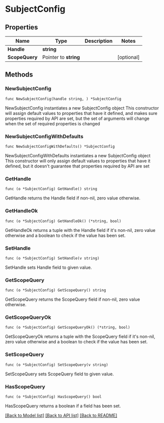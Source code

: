 # SubjectConfig

## Properties

Name | Type | Description | Notes
------------ | ------------- | ------------- | -------------
**Handle** | **string** |  | 
**ScopeQuery** | Pointer to **string** |  | [optional] 

## Methods

### NewSubjectConfig

`func NewSubjectConfig(handle string, ) *SubjectConfig`

NewSubjectConfig instantiates a new SubjectConfig object
This constructor will assign default values to properties that have it defined,
and makes sure properties required by API are set, but the set of arguments
will change when the set of required properties is changed

### NewSubjectConfigWithDefaults

`func NewSubjectConfigWithDefaults() *SubjectConfig`

NewSubjectConfigWithDefaults instantiates a new SubjectConfig object
This constructor will only assign default values to properties that have it defined,
but it doesn't guarantee that properties required by API are set

### GetHandle

`func (o *SubjectConfig) GetHandle() string`

GetHandle returns the Handle field if non-nil, zero value otherwise.

### GetHandleOk

`func (o *SubjectConfig) GetHandleOk() (*string, bool)`

GetHandleOk returns a tuple with the Handle field if it's non-nil, zero value otherwise
and a boolean to check if the value has been set.

### SetHandle

`func (o *SubjectConfig) SetHandle(v string)`

SetHandle sets Handle field to given value.


### GetScopeQuery

`func (o *SubjectConfig) GetScopeQuery() string`

GetScopeQuery returns the ScopeQuery field if non-nil, zero value otherwise.

### GetScopeQueryOk

`func (o *SubjectConfig) GetScopeQueryOk() (*string, bool)`

GetScopeQueryOk returns a tuple with the ScopeQuery field if it's non-nil, zero value otherwise
and a boolean to check if the value has been set.

### SetScopeQuery

`func (o *SubjectConfig) SetScopeQuery(v string)`

SetScopeQuery sets ScopeQuery field to given value.

### HasScopeQuery

`func (o *SubjectConfig) HasScopeQuery() bool`

HasScopeQuery returns a boolean if a field has been set.


[[Back to Model list]](../README.md#documentation-for-models) [[Back to API list]](../README.md#documentation-for-api-endpoints) [[Back to README]](../README.md)


